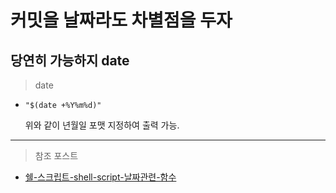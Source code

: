 # 커밋을 날짜라도 차별점을 두자
## 당연히 가능하지 date
> date
- ```"$(date +%Y%m%d)"```

  위와 같이 년월일 포맷 지정하여 출력 가능.
---
> 참조 포스트
- [쉘-스크립트-shell-script-날짜관련-함수](https://arjones.tistory.com/entry/%EC%89%98-%EC%8A%A4%ED%81%AC%EB%A6%BD%ED%8A%B8-shell-script-%EB%82%A0%EC%A7%9C%EA%B4%80%EB%A0%A8-%ED%95%A8%EC%88%98)